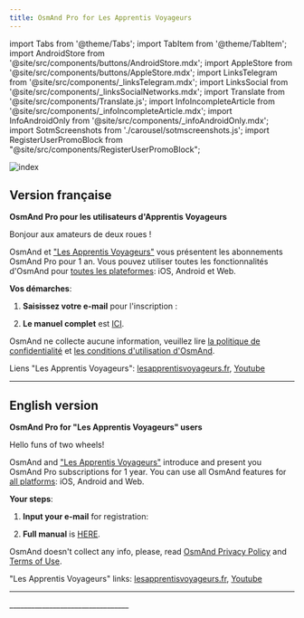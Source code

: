 ```yaml
---
title: OsmAnd Pro for Les Apprentis Voyageurs
---
```


import Tabs from '@theme/Tabs';
import TabItem from '@theme/TabItem';
import AndroidStore from '@site/src/components/buttons/AndroidStore.mdx';
import AppleStore from '@site/src/components/buttons/AppleStore.mdx';
import LinksTelegram from '@site/src/components/_linksTelegram.mdx';
import LinksSocial from '@site/src/components/_linksSocialNetworks.mdx';
import Translate from '@site/src/components/Translate.js';
import InfoIncompleteArticle from '@site/src/components/_infoIncompleteArticle.mdx';
import InfoAndroidOnly from '@site/src/components/_infoAndroidOnly.mdx';
import SotmScreenshots from './carousel/sotmscreenshots.js';
import RegisterUserPromoBlock from "@site/src/components/RegisterUserPromoBlock";

![index](@site/static/img/promo/apprentis/apprentis.png)

## Version française

**OsmAnd Pro pour les utilisateurs d'Apprentis Voyageurs**

Bonjour aux amateurs de deux roues !

OsmAnd et ["Les Apprentis Voyageurs"](https://lesapprentisvoyageurs.fr/) vous présentent les abonnements OsmAnd Pro pour 1 an. Vous pouvez utiliser toutes les fonctionnalités d'OsmAnd pour [toutes les plateformes](https://osmand.net/docs/user/personal/osmand-cloud#cross-platform): iOS, Android et Web.

**Vos démarches**:

1. **Saisissez votre e-mail** pour l'inscription :

<RegisterUserPromoBlock  promoKey='greg'/>

<p> </p>

2. **Le manuel complet** est [ICI](https://osmand.net/promo/manual).


OsmAnd ne collecte aucune information, veuillez lire [la politique de confidentialité](https://osmand.net/docs/legal/privacy-policy) et [les conditions d'utilisation d'OsmAnd](https://osmand.net/docs/legal/terms-of-use).

Liens "Les Apprentis Voyageurs": [lesapprentisvoyageurs.fr](https://lesapprentisvoyageurs.fr/), [Youtube](https://www.youtube.com/@greg-lesapprentisvoyageurs)

________________________________


## English version

**OsmAnd Pro for "Les Apprentis Voyageurs" users**

Hello funs of two wheels!

OsmAnd and ["Les Apprentis Voyageurs"](https://lesapprentisvoyageurs.fr/) introduce and present you OsmAnd Pro subscriptions for 1 year. 
You can use all OsmAnd features for [all platforms](https://osmand.net/docs/user/personal/osmand-cloud#cross-platform): iOS, Android and Web.

**Your steps**:

1. **Input your e-mail** for registration:
   
<RegisterUserPromoBlock  promoKey='greg'/>

<p> </p>

2. **Full manual** is [HERE](https://osmand.net/promo/manual#english-version).

OsmAnd doesn't collect any info, please, read [OsmAnd Privacy Policy](https://osmand.net/docs/legal/privacy-policy) and [Terms of Use](https://osmand.net/docs/legal/terms-of-use).

"Les Apprentis Voyageurs" links: [lesapprentisvoyageurs.fr](https://lesapprentisvoyageurs.fr/), [Youtube](https://www.youtube.com/@greg-lesapprentisvoyageurs)
________________________________

<SotmScreenshots />
_________________________________


<LinksSocial/>
<LinksTelegram/>

